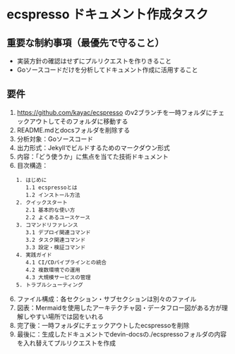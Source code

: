 # ecspresso ドキュメント作成タスク

## 重要な制約事項（最優先で守ること）

- 実装方針の確認はせずにプルリクエストを作りきること
- Goソースコードだけを分析してドキュメント作成に活用すること

## 要件

1. https://github.com/kayac/ecspresso のv2ブランチを一時フォルダにチェックアウトしてそのフォルダに移動する
2. README.mdとdocsフォルダを削除する
3. 分析対象：Goソースコード
4. 出力形式：Jekyllでビルドするためのマークダウン形式
5. 内容：「どう使うか」に焦点を当てた技術ドキュメント
6. 目次構造：

```
   1. はじめに
      1.1 ecspressoとは
      1.2 インストール方法
   2. クイックスタート
      2.1 基本的な使い方
      2.2 よくあるユースケース
   3. コマンドリファレンス
      3.1 デプロイ関連コマンド
      3.2 タスク関連コマンド
      3.3 設定・検証コマンド
   4. 実践ガイド
      4.1 CI/CDパイプラインとの統合
      4.2 複数環境での運用
      4.3 大規模サービスの管理
   5. トラブルシューティング
```

6. ファイル構成：各セクション・サブセクションは別々のファイル
7. 図表：Mermaidを使用したアーキテクチャ図・データフロー図がある方が理解しやすい場所では図をいれる
8. 完了後：一時フォルダにチェックアウトしたecspressoを削除
9. 最後に：生成したドキュメントでdevin-docsの./ecspressoフォルダの内容を入れ替えてプルリクエストを作成
